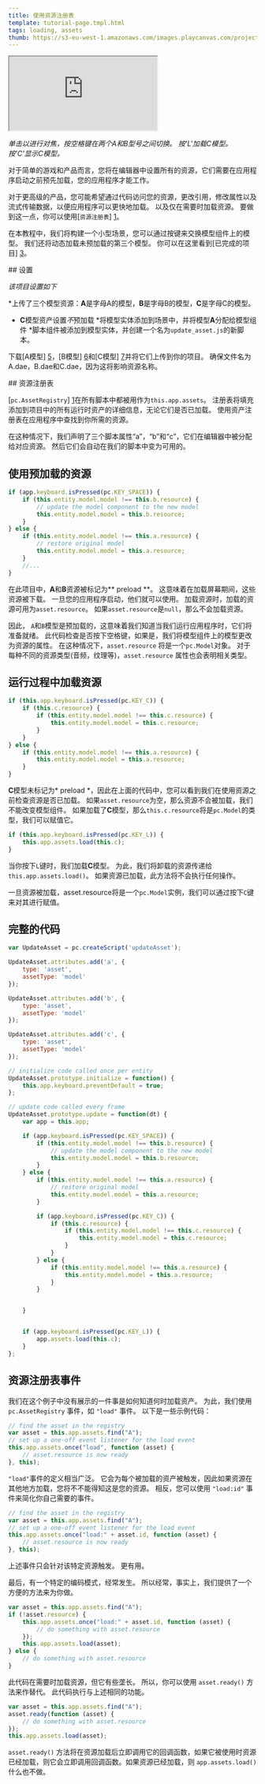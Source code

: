 ```yaml
---
title: 使用资源注册表
template: tutorial-page.tmpl.html
tags: loading, assets
thumb: https://s3-eu-west-1.amazonaws.com/images.playcanvas.com/projects/12/406036/U2FYM6-image-75.jpg
---
```


<iframe src="https://playcanv.as/p/QwDM4qaF/"></iframe>

*单击以进行对焦，按空格键在两个A和B型号之间切换。 按'L'加载C模型。 按'C'显示C模型。*

对于简单的游戏和产品而言，您将在编辑器中设置所有的资源，它们需要在应用程序启动之前预先加载，您的应用程序才能工作。

对于更高级的产品，您可能希望通过代码访问您的资源，更改引用，修改属性以及流式传输数据，以便应用程序可以更快地加载。 以及仅在需要时加载资源。 要做到这一点，你可以使用[`资源注册表`] [1]。

在本教程中，我们将构建一个小型场景，您可以通过按键来交换模型组件上的模型。 我们还将动态加载未预加载的第三个模型。 你可以在这里看到[已完成的项目] [3]。

## 设置

*该项目设置如下*

*上传了三个模型资源：**A**是字母A的模型，**B**是字母B的模型，**C**是字母C的模型。
* **C**模型资产设置*不*预加载
*将模型实体添加到场景中，并将模型**A**分配给模型组件
*脚本组件被添加到模型实体，并创建一个名为`update_asset.js`的新脚本。

下载[A模型] [5]，[B模型] [6]和[C模型] [7]并将它们上传到你的项目。 确保文件名为A.dae，B.dae和C.dae，因为这将影响资源名称。

## 资源注册表

[`pc.AssetRegistry`] [1]在所有脚本中都被用作为`this.app.assets`。 注册表将填充添加到项目中的所有运行时资产的详细信息，无论它们是否已加载。 使用资产注册表在应用程序中查找到你所需的资源。

在这种情况下，我们声明了三个脚本属性“a”，“b”和“c”，它们在编辑器中被分配给对应资源。 然后它们会自动在我们的脚本中变为可用的。

## 使用预加载的资源

```javascript
if (app.keyboard.isPressed(pc.KEY_SPACE)) {
    if (this.entity.model.model !== this.b.resource) {
        // update the model component to the new model
        this.entity.model.model = this.b.resource;
    }
} else {
    if (this.entity.model.model !== this.a.resource) {
        // restore original model
        this.entity.model.model = this.a.resource;
    }
    //...
}
```

在此项目中，**A**和**B**资源被标记为** preload **。 这意味着在加载屏幕期间，这些资源被下载。 一旦您的应用程序启动，他们就可以使用。 加载资源时，加载的资源可用为`asset.resource`。 如果`asset.resource`是`null`，那么不会加载资源。

因此， `A`和`B`模型是预加载的，这意味着我们知道当我们运行应用程序时，它们将准备就绪。 此代码检查是否按下空格键，如果是，我们将模型组件上的模型更改为资源的属性。 在这种情况下，`asset.resource` 将是一个`pc.Model`对象。 对于每种不同的资源类型(音频，纹理等)，`asset.resource` 属性也会表明相关类型。

## 运行过程中加载资源

```javascript
if (this.app.keyboard.isPressed(pc.KEY_C)) {
    if (this.c.resource) {
        if (this.entity.model.model !== this.c.resource) {
            this.entity.model.model = this.c.resource;
        }
    }
} else {
    if (this.entity.model.model !== this.a.resource) {
        this.entity.model.model = this.a.resource;
    }
}
```

**C**模型未标记为* preload *，因此在上面的代码中，您可以看到我们在使用资源之前检查资源是否已加载。 如果`asset.resource`为空，那么资源不会被加载，我们不能改变模型组件。 如果加载了**C**模型，那么`this.c.resource`将是`pc.Model`的类型，我们可以赋值它。

```javascript
if (this.app.keyboard.isPressed(pc.KEY_L)) {
    this.app.assets.load(this.c);
}
```

当你按下`L`键时，我们加载**C**模型。 为此，我们将卸载的资源传递给`this.app.assets.load()`。 如果资源已加载，此方法将不会执行任何操作。

一旦资源被加载，asset.resource将是一个`pc.Model`实例，我们可以通过按下`C`键来对其进行赋值。

## 完整的代码

```javascript
var UpdateAsset = pc.createScript('updateAsset');

UpdateAsset.attributes.add('a', {
    type: 'asset',
    assetType: 'model'
});

UpdateAsset.attributes.add('b', {
    type: 'asset',
    assetType: 'model'
});

UpdateAsset.attributes.add('c', {
    type: 'asset',
    assetType: 'model'
});

// initialize code called once per entity
UpdateAsset.prototype.initialize = function() {
    this.app.keyboard.preventDefault = true;
};

// update code called every frame
UpdateAsset.prototype.update = function(dt) {
    var app = this.app;

    if (app.keyboard.isPressed(pc.KEY_SPACE)) {
        if (this.entity.model.model !== this.b.resource) {
            // update the model component to the new model
            this.entity.model.model = this.b.resource;
        }
    } else {
        if (this.entity.model.model !== this.a.resource) {
            // restore original model
            this.entity.model.model = this.a.resource;
        }

        if (app.keyboard.isPressed(pc.KEY_C)) {
            if (this.c.resource) {
                if (this.entity.model.model !== this.c.resource) {
                    this.entity.model.model = this.c.resource;
                }
            }
        } else {
            if (this.entity.model.model !== this.a.resource) {
                this.entity.model.model = this.a.resource;
            }
        }


    }


    if (app.keyboard.isPressed(pc.KEY_L)) {
        app.assets.load(this.c);
    }
};
```

## 资源注册表事件

我们在这个例子中没有展示的一件事是如何知道何时加载资产。 为此，我们使用`pc.AssetRegistry` 事件，如 `"load"` 事件。 以下是一些示例代码：

```javascript
// find the asset in the registry
var asset = this.app.assets.find("A");
// set up a one-off event listener for the load event
this.app.assets.once("load", function (asset) {
    // asset.resource is now ready
}, this);
```

 `"load"`事件的定义相当广泛。 它会为每个被加载的资产被触发，因此如果资源在其他地方加载，您将不不能得知这是您的资源。 相反，您可以使用 `"load:id"` 事件来简化你自己需要的事件。

```javascript
// find the asset in the registry
var asset = this.app.assets.find("A");
// set up a one-off event listener for the load event
this.app.assets.once("load:" + asset.id, function (asset) {
    // asset.resource is now ready
}, this);
```

上述事件只会针对该特定资源触发。 更有用。

最后，有一个特定的编码模式，经常发生。 所以经常，事实上，我们提供了一个方便的方法来为你做。

```javascript
var asset = this.app.assets.find("A");
if (!asset.resource) {
    this.app.assets.once("load:" + asset.id, function (asset) {
        // do something with asset.resource
    });
    this.app.assets.load(asset);
} else {
    // do something with asset.resource
}
```

此代码在需要时加载资源，但它有些垄长。 所以，你可以使用 `asset.ready()` 方法来作替代。 此代码执行与上述相同的功能。

```javascript
var asset = this.app.assets.find("A");
asset.ready(function (asset) {
    // do something with asset.resource
});
this.app.assets.load(asset);
```

`asset.ready()` 方法将在资源加载后立即调用它的回调函数，如果它被使用时资源已经加载，则它会立即调用回调函数。如果资源已经加载，则 `app.assets.load()` 什么也不做。

[1]: /en/api/pc.AssetRegistry.html
[3]: https://playcanvas.com/project/406036
[5]: /downloads/tutorials/A.dae
[6]: /downloads/tutorials/B.dae
[7]: /downloads/tutorials/C.dae

